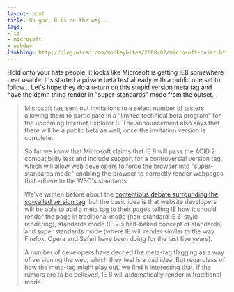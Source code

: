 ```yaml
---
layout: post
title: Oh god, 8 is on the way...
tags:
- ie
- microsoft
- webdev
linkblog: http://blog.wired.com/monkeybites/2008/02/microsoft-quiet.html
---
```


Hold onto your hats people, it looks like Microsoft is getting IE8 somewhere near usable. It's started a
private beta test already with a public one set to follow... Let's hope they do a u-turn on this stupid
version meta tag and have the damn thing render in "super-standards" mode from the outset.

> Microsoft has sent out invitations to a select number of testers allowing them to participate in a
> "limited technical beta program" for the upcoming Internet Explorer 8. The announcement also says that
> there will be a public beta as well, once the invitation version is complete.
>
> So far we know that Microsoft claims that IE 8 will pass the ACID 2 compatibility test and include
> support for a controversial version tag, which will allow web developers to force the browser into
> "super-standards mode" enabling the browser to correctly render webpages that adhere to the W3C's
> standards.
>
> We've written before about the
> [contentious debate surrounding the so-called version tag](http://blog.wired.com/monkeybites/2008/01/saving-the-web.html),
> but the basic idea is that website developers will be able to add a meta tag to their pages telling IE
> how it should render the page in traditional mode (non-standard IE 6-style rendering), standards mode (IE
> 7's half-baked concept of standards) and super standards mode (where IE will render similar to the way
> Firefox, Opera and Safari have been doing for the last five years).
>
> A number of developers have decried the meta-tag flagging as a way of versioning the web, which they feel
> is a bad idea. But regardless of how the meta-tag might play out, we find it interesting that, if the
> rumors are to be believed, IE 8 will automatically render in traditional mode.
